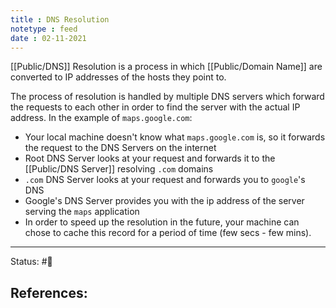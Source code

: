```yaml
---
title : DNS Resolution
notetype : feed
date : 02-11-2021
---
```


[[Public/DNS]] Resolution is a process in which [[Public/Domain Name]] are converted to IP addresses of the hosts they point to.

The process of resolution is handled by multiple DNS servers which forward the requests to each other in order to find the server with the actual IP address. In the example of `maps.google.com`:
- Your local machine doesn't know what `maps.google.com` is, so it forwards the request to the DNS Servers on the internet
- Root DNS Server looks at your request and forwards it to the [[Public/DNS Server]] resolving `.com` domains
- `.com` DNS Server looks at your request and forwards you to `google`'s DNS
- Google's DNS Server provides you with the ip address of the server serving the `maps` application
- In order to speed up the resolution in the future, your machine can chose to cache this record for a period of time (few secs - few mins).
    

-----

Status: #🌲 

References:
- 
